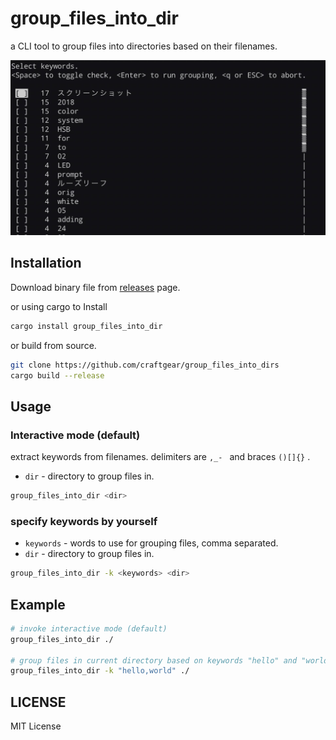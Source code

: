 # group_files_into_dir

a CLI tool to group files into directories based on their filenames.

![interactive mode](./images/interactive_mode.jpg)


## Installation


Download binary file from [releases](https://github.com/craftgear/group_files_into_dirs/releases) page.

or using cargo to Install

```bash
cargo install group_files_into_dir
```

or build from source.

```bash
git clone https://github.com/craftgear/group_files_into_dirs
cargo build --release
```

## Usage

### Interactive mode (default)

extract keywords from filenames.
delimiters are `,_- ` and braces `()[]{}` .

- `dir` - directory to group files in.

```bash
group_files_into_dir <dir>
```


### specify keywords by yourself

- `keywords` - words to use for grouping files, comma separated.
- `dir` - directory to group files in.

```bash
group_files_into_dir -k <keywords> <dir> 
```

## Example

```bash
# invoke interactive mode (default)
group_files_into_dir ./

# group files in current directory based on keywords "hello" and "world"
group_files_into_dir -k "hello,world" ./
```

## LICENSE
MIT License

